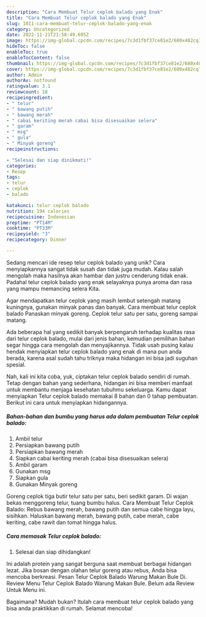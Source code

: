 ```yaml
---
description: "Cara Membuat Telur ceplok balado yang Enak"
title: "Cara Membuat Telur ceplok balado yang Enak"
slug: 1011-cara-membuat-telur-ceplok-balado-yang-enak
category: Uncategorized
date: 2022-11-21T21:58:49.695Z
image: https://img-global.cpcdn.com/recipes/7c3d1fbf37ce81e2/680x482cq70/telur-ceplok-balado-foto-resep-utama.jpg
hideToc: false
enableToc: true
enableTocContent: false
thumbnail: https://img-global.cpcdn.com/recipes/7c3d1fbf37ce81e2/680x482cq70/telur-ceplok-balado-foto-resep-utama.jpg
cover: https://img-global.cpcdn.com/recipes/7c3d1fbf37ce81e2/680x482cq70/telur-ceplok-balado-foto-resep-utama.jpg
author: Admin
authorAv: notfound
ratingvalue: 3.1
reviewcount: 18
recipeingredient:
- " telur"
- " bawang putih"
- " bawang merah"
- " cabai keriting merah cabai bisa disesuaikan selera"
- " garam"
- " msg"
- " gula"
- " Minyak goreng"
recipeinstructions:

- "Selesai dan siap dinikmati!"
categories:
- Resep
tags:
- telur
- ceplok
- balado

katakunci: telur ceplok balado 
nutrition: 194 calories
recipecuisine: Indonesian
preptime: "PT14M"
cooktime: "PT33M"
recipeyield: "3"
recipecategory: Dinner

---
```





Sedang mencari ide resep telur ceplok balado yang unik? Cara menyiapkannya sangat tidak susah dan tidak juga mudah. Kalau salah mengolah maka hasilnya akan hambar dan justru cenderung tidak enak. Padahal telur ceplok balado yang enak selayaknya punya aroma dan rasa yang mampu memancing selera Kita.





Agar mendapatkan telur ceplok yang masih lembut setengah matang kuningnya, gunakan minyak panas dan banyak. Cara membuat telur ceplok balado Panaskan minyak goreng. Ceplok telur satu per satu, goreng sampai matang.

Ada beberapa hal yang sedikit banyak berpengaruh terhadap kualitas rasa dari telur ceplok balado, mulai dari jenis bahan, kemudian pemilihan bahan segar hingga cara mengolah dan menyajikannya. Tidak usah pusing kalau hendak menyiapkan telur ceplok balado yang enak di mana pun anda berada, karena asal sudah tahu triknya maka hidangan ini bisa jadi suguhan spesial.






Nah, kali ini kita coba, yuk, ciptakan telur ceplok balado sendiri di rumah. Tetap dengan bahan yang sederhana, hidangan ini bisa memberi manfaat untuk membantu menjaga kesehatan tubuhmu sekeluarga. Kamu dapat menyiapkan Telur ceplok balado memakai 8 bahan dan 0 tahap pembuatan. Berikut ini cara untuk menyiapkan hidangannya.

<!--inarticleads1-->

##### Bahan-bahan dan bumbu yang harus ada dalam pembuatan Telur ceplok balado:

1. Ambil  telur
1. Persiapkan  bawang putih
1. Persiapkan  bawang merah
1. Siapkan  cabai keriting merah (cabai bisa disesuaikan selera)
1. Ambil  garam
1. Gunakan  msg
1. Siapkan  gula
1. Gunakan  Minyak goreng


Goreng ceplok tiga butir telur satu per satu, beri sedikit garam. Di wajan bekas menggoreng telur, tuang bumbu halus. Cara Membuat Telur Ceplok Balado: Rebus bawang merah, bawang putih dan semua cabe hingga layu, sisihkan. Haluskan bawang merah, bawang putih, cabe merah, cabe keriting, cabe rawit dan tomat hingga halus. 

<!--inarticleads2-->

##### Cara memasak Telur ceplok balado:


1. Selesai dan siap dihidangkan!

Ini adalah protein yang sangat berguna saat membuat berbagai hidangan lezat. Jika bosan dengan olahan telur goreng atau rebus, Anda bisa mencoba berkreasi. Pesan Telur Ceplok Balado Warung Makan Bule Di. Review Menu Telur Ceplok Balado Warung Makan Bule. Belum ada Review Untuk Menu ini. 

Bagaimana? Mudah bukan? Itulah cara membuat telur ceplok balado yang bisa anda praktikkan di rumah. Selamat mencoba!
